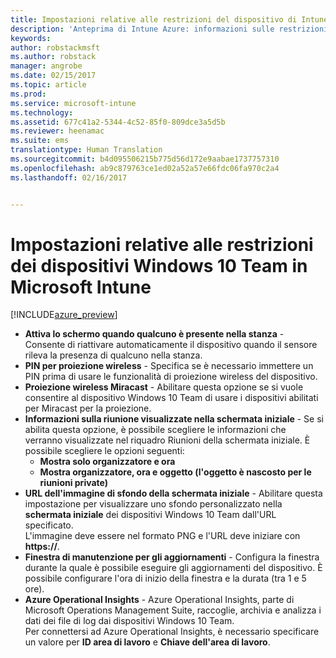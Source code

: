```yaml
---
title: Impostazioni relative alle restrizioni del dispositivo di Intune per Windows 10 Team | Anteprima di Intune Azure | Documentazione Microsoft
description: 'Anteprima di Intune Azure: informazioni sulle restrizioni del dispositivo disponibili con Windows 10 Team.'
keywords: 
author: robstackmsft
ms.author: robstack
manager: angrobe
ms.date: 02/15/2017
ms.topic: article
ms.prod: 
ms.service: microsoft-intune
ms.technology: 
ms.assetid: 677c41a2-5344-4c52-85f0-809dce3a5d5b
ms.reviewer: heenamac
ms.suite: ems
translationtype: Human Translation
ms.sourcegitcommit: b4d095506215b775d56d172e9aabae1737757310
ms.openlocfilehash: ab9c879763ce1ed02a52a57e66fdc06fa970c2a4
ms.lasthandoff: 02/16/2017


---
```


# <a name="windows-10-team-device-restriction-settings-in-microsoft-intune"></a>Impostazioni relative alle restrizioni dei dispositivi Windows 10 Team in Microsoft Intune

[!INCLUDE[azure_preview](../includes/azure_preview.md)]

- **Attiva lo schermo quando qualcuno è presente nella stanza** - Consente di riattivare automaticamente il dispositivo quando il sensore rileva la presenza di qualcuno nella stanza.
- **PIN per proiezione wireless** - Specifica se è necessario immettere un PIN prima di usare le funzionalità di proiezione wireless del dispositivo.
- **Proiezione wireless Miracast** - Abilitare questa opzione se si vuole consentire al dispositivo Windows 10 Team di usare i dispositivi abilitati per Miracast per la proiezione.
- **Informazioni sulla riunione visualizzate nella schermata iniziale** - Se si abilita questa opzione, è possibile scegliere le informazioni che verranno visualizzate nel riquadro Riunioni della schermata iniziale. È possibile scegliere le opzioni seguenti:
    - **Mostra solo organizzatore e ora**
    - **Mostra organizzatore, ora e oggetto (l'oggetto è nascosto per le riunioni private)**
- **URL dell'immagine di sfondo della schermata iniziale** - Abilitare questa impostazione per visualizzare uno sfondo personalizzato nella **schermata iniziale** dei dispositivi Windows 10 Team dall'URL specificato.<br>L'immagine deve essere nel formato PNG e l'URL deve iniziare con **https://**.
- **Finestra di manutenzione per gli aggiornamenti** - Configura la finestra durante la quale è possibile eseguire gli aggiornamenti del dispositivo. È possibile configurare l'ora di inizio della finestra e la durata (tra 1 e 5 ore).
- **Azure Operational Insights** - Azure Operational Insights, parte di Microsoft Operations Management Suite, raccoglie, archivia e analizza i dati dei file di log dai dispositivi Windows 10 Team.<br>Per connettersi ad Azure Operational Insights, è necessario specificare un valore per **ID area di lavoro** e **Chiave dell'area di lavoro**.

